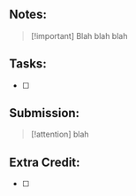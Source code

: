 ## Notes:
> [!important] Blah blah blah

## Tasks:
- [ ] 

## Submission:
> [!attention] blah

## Extra Credit:
- [ ] 